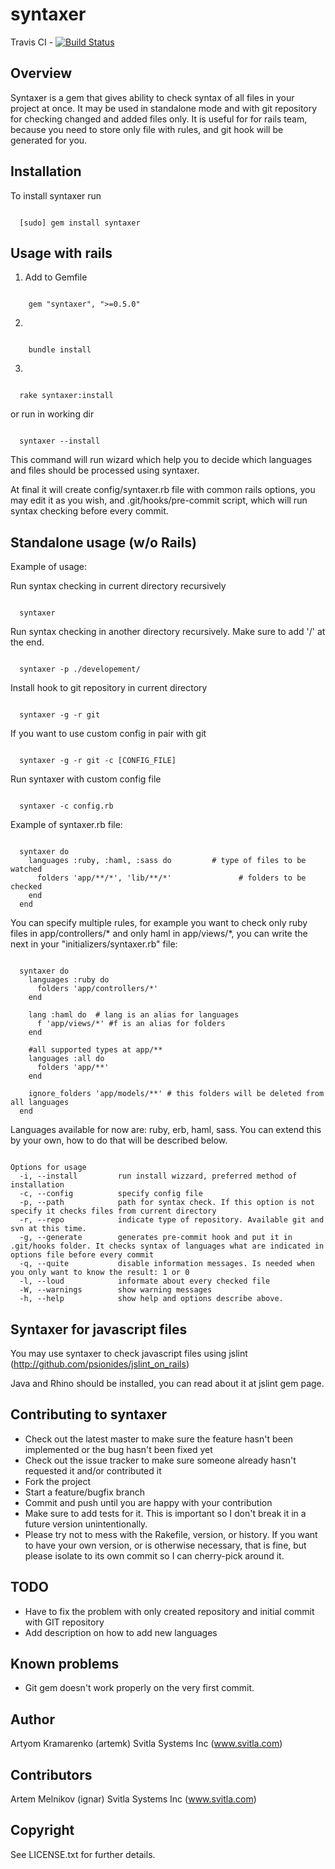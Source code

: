 # syntaxer

Travis CI - [![Build Status](http://travis-ci.org/artemk/syntaxer.png)](http://travis-ci.org/artemk/syntaxer)

## Overview

Syntaxer is a gem that gives ability to check syntax of all files in your project at once. It may be used in standalone mode and with git repository for checking changed and added files only.
It is useful for for rails team, because you need to store only file with rules, and git hook will be generated for you.

## Installation

To install syntaxer run

<pre><code>
  [sudo] gem install syntaxer
</code></pre>  
  
## Usage with rails

1) Add to Gemfile

<pre><code>
    gem "syntaxer", ">=0.5.0"
</code></pre>
    
2)

<pre><code>
    bundle install
</code></pre>

3) 

<pre><code>
  rake syntaxer:install
</code></pre>

or run in working dir

<pre><code>
  syntaxer --install 
</code></pre>

This command will run wizard which help you to decide which languages and files should be processed using syntaxer.

At final it will create config/syntaxer.rb file with common rails options, you may edit it as you wish, and .git/hooks/pre-commit script, which will run syntax checking before every commit.

## Standalone usage (w/o Rails)

Example of usage:

Run syntax checking in current directory recursively

<pre><code>
  syntaxer
</code></pre>

Run syntax checking in another directory recursively. Make sure to add '/' at the end.

<pre><code>
  syntaxer -p ./developement/
</code></pre>

Install hook to git repository in current directory

<pre><code>
  syntaxer -g -r git
</code></pre>

If you want to use custom config in pair with git

<pre><code>
  syntaxer -g -r git -c [CONFIG_FILE]
</code></pre>

Run syntaxer with custom config file

<pre><code>
  syntaxer -c config.rb
</code></pre>

Example of syntaxer.rb file:

<pre><code>
  syntaxer do
    languages :ruby, :haml, :sass do         # type of files to be watched
      folders 'app/**/*', 'lib/**/*'               # folders to be checked
    end               
  end
</code></pre>

You can specify multiple rules, for example you want to check only ruby files in app/controllers/* and only haml in app/views/*, you can write the next in your "initializers/syntaxer.rb" file:

<pre><code>
  syntaxer do
    languages :ruby do
      folders 'app/controllers/*'
    end
  
    lang :haml do  # lang is an alias for languages
      f 'app/views/*' #f is an alias for folders    
    end
    
    #all supported types at app/**
    languages :all do
      folders 'app/**'
    end
  
    ignore_folders 'app/models/**' # this folders will be deleted from all languages
  end
</code></pre>

Languages available for now are: ruby, erb, haml, sass. You can extend this by your own, how to do that will be described below.


<pre><code>
Options for usage
  -i, --install         run install wizzard, preferred method of installation
  -c, --config          specify config file
  -p, --path            path for syntax check. If this option is not specify it checks files from current directory
  -r, --repo            indicate type of repository. Available git and svn at this time.
  -g, --generate        generates pre-commit hook and put it in .git/hooks folder. It checks syntax of languages what are indicated in options file before every commit
  -q, --quite           disable information messages. Is needed when you only want to know the result: 1 or 0
  -l, --loud            informate about every checked file
  -W, --warnings        show warning messages
  -h, --help            show help and options describe above.
</code></pre>

## Syntaxer for javascript files

You may use syntaxer to check javascript files using jslint (http://github.com/psionides/jslint_on_rails)

Java and Rhino should be installed, you can read about it at jslint gem page.


## Contributing to syntaxer
 
* Check out the latest master to make sure the feature hasn't been implemented or the bug hasn't been fixed yet
* Check out the issue tracker to make sure someone already hasn't requested it and/or contributed it
* Fork the project
* Start a feature/bugfix branch
* Commit and push until you are happy with your contribution
* Make sure to add tests for it. This is important so I don't break it in a future version unintentionally.
* Please try not to mess with the Rakefile, version, or history. If you want to have your own version, or is otherwise necessary, that is fine, but please isolate to its own commit so I can cherry-pick around it.

## TODO

* Have to fix the problem with only created repository and initial commit with GIT repository
* Add description on how to add new languages

## Known problems

* Git gem doesn't work properly on the very first commit.

## Author

Artyom Kramarenko (artemk) Svitla Systems Inc (www.svitla.com)

## Contributors

Artem Melnikov (ignar) Svitla Systems Inc (www.svitla.com)

## Copyright

See LICENSE.txt for further details.
